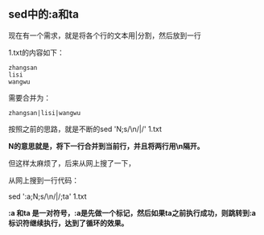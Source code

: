 ## **sed中的:a和ta**

现在有一个需求，就是将各个行的文本用|分割，然后放到一行

1.txt的内容如下：

```shell
zhangsan
lisi
wangwu
```



需要合并为：

`zhangsan|lisi|wangwu`



按照之前的思路，就是不断的sed 'N;s/\n/|/' 1.txt

**N的意思就是，将下一行合并到当前行，并且将两行用\n隔开。**

但这样太麻烦了，后来从网上搜了一下，

从网上搜到一行代码：

sed ':a;N;s/\n/|/;ta' 1.txt



**:a 和ta 是一对符号，:a是先做一个标记，然后如果ta之前执行成功，则跳转到:a标识符继续执行，达到了循环的效果。**
